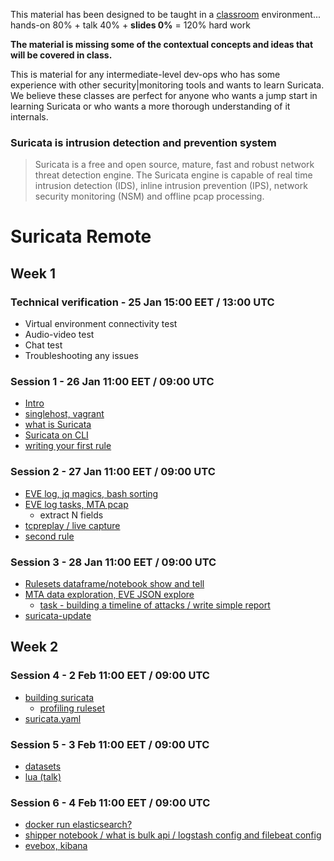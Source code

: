 
This material has been designed to be taught in a [classroom](https://ccdcoe.org/training/cyber-defence-monitoring-course-module-1/) environment... hands-on 80% + talk 40% + **slides 0%** = 120% hard work 

**The material is missing some of the contextual concepts and ideas that will be covered in class.**

This is material for any intermediate-level dev-ops who has some experience with other security|monitoring tools and wants to learn Suricata. We believe these classes are perfect for anyone who wants a jump start in learning Suricata or who wants a more thorough understanding of it internals.

### Suricata is intrusion detection and prevention system

> Suricata is a free and open source, mature, fast and robust network threat detection engine. The Suricata engine is capable of real time intrusion detection (IDS), inline intrusion prevention (IPS), network security monitoring (NSM) and offline pcap processing.

# Suricata Remote

## Week 1

### Technical verification - 25 Jan 15:00 EET / 13:00 UTC
 * Virtual environment connectivity test
 * Audio-video test
 * Chat test
 * Troubleshooting any issues

### Session 1 - 26 Jan 11:00 EET / 09:00 UTC
 * [Intro](/Suricata/intro.md)
 * [singlehost, vagrant](/singlehost)
 * [what is Suricata](/Suricata/intro)
 * [Suricata on CLI](/Suricata/intro)
 * [writing your first rule](/Suricata/intro#writing-your-first-rule)

### Session 2 - 27 Jan 11:00 EET / 09:00 UTC
 * [EVE log, jq magics, bash sorting]()
 * [EVE log tasks, MTA pcap]()
     * extract N fields
 * [tcpreplay / live capture]()
 * [second rule]()

### Session 3 - 28 Jan 11:00 EET / 09:00 UTC
 * [Rulesets dataframe/notebook show and tell]()
 * [MTA data exploration, EVE JSON explore]()
     * [task - building a timeline of attacks / write simple report]()
 * [suricata-update]()

## Week 2

### Session 4 - 2 Feb 11:00 EET / 09:00 UTC
 * [building suricata]()
    * [profiling ruleset]()
 * [suricata.yaml]()

### Session 5 - 3 Feb 11:00 EET / 09:00 UTC
 * [datasets]()
 * [lua (talk)]()

### Session 6 - 4 Feb 11:00 EET / 09:00 UTC
 * [docker run elasticsearch?]()
 * [shipper notebook / what is bulk api / logstash config and filebeat config]()
 * [evebox, kibana]()
